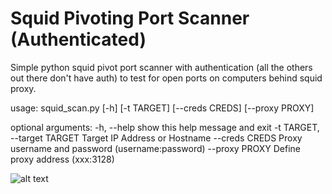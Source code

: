 # Squid Pivoting Port Scanner (Authenticated)

Simple python squid pivot port scanner with authentication (all the others out there don't have auth)
to test for open ports on computers behind squid proxy.

usage: squid_scan.py [-h] [-t TARGET] [--creds CREDS] [--proxy PROXY]

optional arguments:
  -h, --help            show this help message and exit
  -t TARGET, --target TARGET
                        Target IP Address or Hostname
  --creds CREDS         Proxy username and password (username:password)
  --proxy PROXY         Define proxy address (xxx:3128)

  ![alt text](https://github.com/vsamiamv/squid_scan/blob/master/example.jpg?raw=true)
